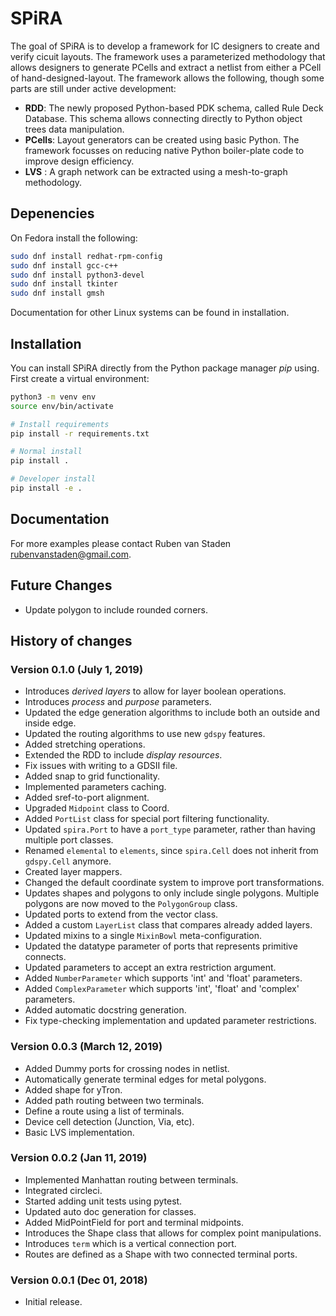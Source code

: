 # SPiRA

The goal of SPiRA is to develop a framework for IC designers to create and verify cicuit layouts. 
The framework uses a parameterized methodology that allows designers to generate PCells and 
extract a netlist from either a PCell of hand-designed-layout. The framework allows the 
following, though some parts are still under active development:

* **RDD**: The newly proposed Python-based PDK schema, called Rule Deck Database. This schema allows connecting directly to Python object trees data manipulation.
* **PCells**: Layout generators can be created using basic Python. The framework focusses on reducing native Python boiler-plate code to improve design efficiency.
* **LVS** : A graph network can be extracted using a mesh-to-graph methodology. 
<!-- * **DRC** (experimental): Rule checking are done by placing parameter rescritions, and connecting to a Template Cell created defined in the RDD.  -->

## Depenencies

On Fedora install the following:

```bash
sudo dnf install redhat-rpm-config
sudo dnf install gcc-c++
sudo dnf install python3-devel
sudo dnf install tkinter
sudo dnf install gmsh
```

<!-- Documentation for other Linux systems can be found in [installation](https://spira.readthedocs.io/en/latest/installation.html) -->
Documentation for other Linux systems can be found in installation.

## Installation

You can install SPiRA directly from the Python package manager *pip* using.
First create a virtual environment:

```bash
python3 -m venv env
source env/bin/activate

# Install requirements
pip install -r requirements.txt

# Normal install
pip install .

# Developer install
pip install -e .
```

## Documentation

<!-- The complete framework [documentation](https://spira.readthedocs.io/en/latest/overview.html) explains the basics of the RDD and PCell API. Note that the DRC and LVS modules are still being developed.
Examples of using the PCell implementation is given in [examples](https://github.com/rubenvanstaden/spira/tree/master/demo). -->
For more examples please contact Ruben van Staden <rubenvanstaden@gmail.com>.


## Future Changes
* Update polygon to include rounded corners.

## History of changes

### Version 0.1.0 (July 1, 2019)
* Introduces *derived layers* to allow for layer boolean operations.
* Introduces *process* and *purpose* parameters.
* Updated the edge generation algorithms to include both an outside and inside edge.
* Updated the routing algorithms to use new ``gdspy`` features.
* Added stretching operations.
* Extended the RDD to include *display resources*.
* Fix issues with writing to a GDSII file.
* Added snap to grid functionality.
* Implemented parameters caching.
* Added sref-to-port alignment.
* Upgraded `Midpoint` class to Coord.
* Added `PortList` class for special port filtering functionality.
* Updated ``spira.Port`` to have a ``port_type`` parameter, rather than having multiple port classes.
* Renamed ``elemental`` to ``elements``, since ``spira.Cell`` does not inherit from ``gdspy.Cell`` anymore.
* Created layer mappers.
* Changed the default coordinate system to improve port transformations.
* Updates shapes and polygons to only include single polygons. Multiple polygons are now moved to the ``PolygonGroup`` class.
* Updated ports to extend from the vector class.
* Added a custom ``LayerList`` class that compares already added layers.
* Updated mixins to a single ``MixinBowl`` meta-configuration.
* Updated the datatype parameter of ports that represents primitive connects.
* Updated parameters to accept an extra restriction argument.
* Added ``NumberParameter`` which supports 'int' and 'float' parameters.
* Added ``ComplexParameter`` which supports 'int', 'float' and 'complex' parameters.
* Added automatic docstring generation.
* Fix type-checking implementation and updated parameter restrictions.

### Version 0.0.3 (March 12, 2019)
* Added Dummy ports for crossing nodes in netlist.
* Automatically generate terminal edges for metal polygons.
* Added shape for yTron.
* Added path routing between two terminals.
* Define a route using a list of terminals.
* Device cell detection (Junction, Via, etc).
* Basic LVS implementation.

### Version 0.0.2 (Jan 11, 2019)
* Implemented Manhattan routing between terminals.
* Integrated circleci.
* Started adding unit tests using pytest.
* Updated auto doc generation for classes.
* Added MidPointField for port and terminal midpoints.
* Introduces the Shape class that allows for complex point manipulations.
* Introduces `term` which is a vertical connection port.
* Routes are defined as a Shape with two connected terminal ports.

### Version 0.0.1 (Dec 01, 2018)
* Initial release.
